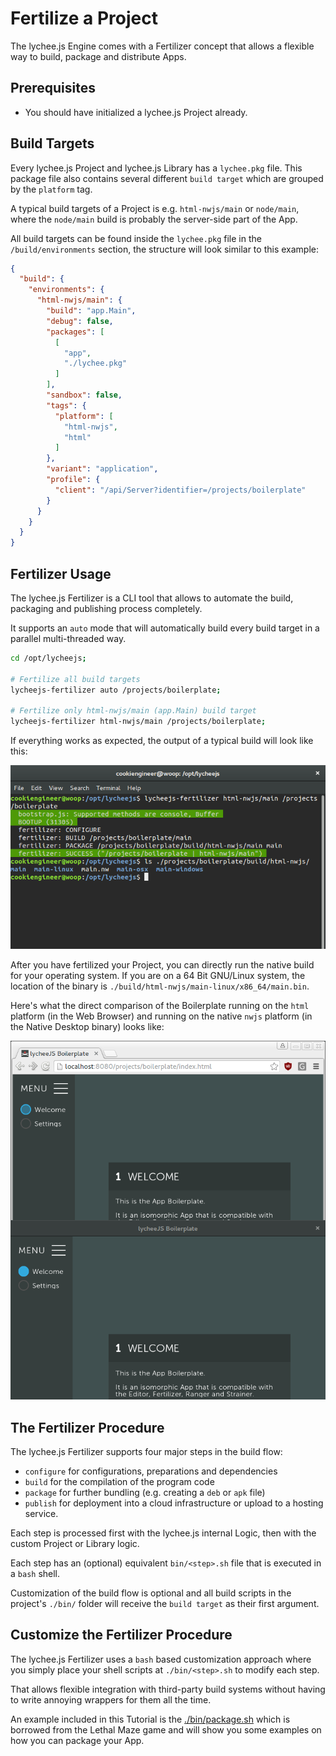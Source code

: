 
# Fertilize a Project

The lychee.js Engine comes with a Fertilizer concept that
allows a flexible way to build, package and distribute Apps.


## Prerequisites

- You should have initialized a lychee.js Project already.


## Build Targets

Every lychee.js Project and lychee.js Library has a `lychee.pkg`
file. This package file also contains several different
`build target` which are grouped by the `platform` tag.

A typical build targets of a Project is e.g. `html-nwjs/main`
or `node/main`, where the `node/main` build is probably the
server-side part of the App.

All build targets can be found inside the `lychee.pkg`
file in the `/build/environments` section, the structure will
look similar to this example:

```json
{
  "build": {
    "environments": {
      "html-nwjs/main": {
        "build": "app.Main",
        "debug": false,
        "packages": [
          [
            "app",
            "./lychee.pkg"
          ]
        ],
        "sandbox": false,
        "tags": {
          "platform": [
            "html-nwjs",
            "html"
          ]
        },
        "variant": "application",
        "profile": {
          "client": "/api/Server?identifier=/projects/boilerplate"
        }
      }
    }
  }
}
```


## Fertilizer Usage

The lychee.js Fertilizer is a CLI tool that allows to automate
the build, packaging and publishing process completely.

It supports an `auto` mode that will automatically build every
build target in a parallel multi-threaded way.

```bash
cd /opt/lycheejs;

# Fertilize all build targets
lycheejs-fertilizer auto /projects/boilerplate;

# Fertilize only html-nwjs/main (app.Main) build target
lycheejs-fertilizer html-nwjs/main /projects/boilerplate;
```

If everything works as expected, the output of a typical build
will look like this:

![fertilizer](./15-fertilizer/asset/fertilizer.png)

After you have fertilized your Project, you can directly run
the native build for your operating system. If you are on a
64 Bit GNU/Linux system, the location of the binary is
`./build/html-nwjs/main-linux/x86_64/main.bin`.

Here's what the direct comparison of the Boilerplate running
on the `html` platform (in the Web Browser) and running on
the native `nwjs` platform (in the Native Desktop binary)
looks like:

![browser vs nwjs](./15-fertilizer/asset/browser-vs-nwjs.png)


## The Fertilizer Procedure

The lychee.js Fertilizer supports four major steps in the build flow:

- `configure` for configurations, preparations and dependencies
- `build` for the compilation of the program code
- `package` for further bundling (e.g. creating a `deb` or `apk` file)
- `publish` for deployment into a cloud infrastructure or upload to a hosting service.

Each step is processed first with the lychee.js internal
Logic, then with the custom Project or Library logic.

Each step has an (optional) equivalent `bin/<step>.sh` file
that is executed in a `bash` shell.

Customization of the build flow is optional and all build
scripts in the project's `./bin/` folder will receive the
`build target` as their first argument.


## Customize the Fertilizer Procedure

The lychee.js Fertilizer uses a `bash` based customization
approach where you simply place your shell scripts at `./bin/<step>.sh`
to modify each step.

That allows flexible integration with third-party build
systems without having to write annoying wrappers for them
all the time.

An example included in this Tutorial is the [./bin/package.sh](./15-fertilizer/bin/package.sh)
which is borrowed from the Lethal Maze game and will show
you some examples on how you can package your App.

